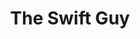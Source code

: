 ---
title: The Swift Guy
titleTemplate: Learn SwiftUI and UIKit
layout: home

hero:
  name: The Swift Guy
  text: Learn SwiftUI and UIKit.
  tagline: Develop Applications without any difficulty.
  image:
    src: /logo.svg
    alt: The Swift Guy Logo
  actions:
    - theme: brand
      text: Blog
      link: /blog
    - theme: alt
      text: GitHub
      link: https://github.com/tsra0ne/theswiftguy
    - theme: alt
      text: Leetcode
      link: /leetcode
    - theme: alt
      text: Developers
      link: /developers

features:
  - icon: 🔍
    title: Swift
    details: Swift is a powerful and intuitive programming language developed by Apple, designed for building apps on iOS, macOS, watchOS, and tvOS platforms.
  - icon: 🧑‍💻
    title: SwiftUI
    details: SwiftUI is a declarative UI framework also developed by Apple, allowing developers to create user interfaces for their apps using a simple and efficient syntax.
  - icon: 📱
    title: UIKit
    details: UIKit is a framework by Apple for building user interfaces in iOS applications using a set of components and APIs, traditionally used before the introduction of SwiftUI.
---
